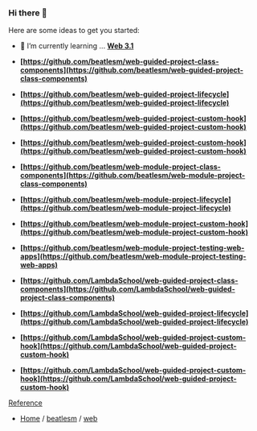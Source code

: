 ### Hi there 👋


Here are some ideas to get you started:

- 🌱 I’m currently learning ... **[Web 3.1](./curriculum/web48/3.1-Advanced-React/README.md)**

-   **[https://github.com/beatlesm/web-guided-project-class-components](https://github.com/beatlesm/web-guided-project-class-components)**
-   **[https://github.com/beatlesm/web-guided-project-lifecycle](https://github.com/beatlesm/web-guided-project-lifecycle)**
-   **[https://github.com/beatlesm/web-guided-project-custom-hook](https://github.com/beatlesm/web-guided-project-custom-hook)**
-   **[https://github.com/beatlesm/web-guided-project-custom-hook](https://github.com/beatlesm/web-guided-project-custom-hook)**

-   **[https://github.com/beatlesm/web-module-project-class-components](https://github.com/beatlesm/web-module-project-class-components)**
-   **[https://github.com/beatlesm/web-module-project-lifecycle](https://github.com/beatlesm/web-module-project-lifecycle)**
-   **[https://github.com/beatlesm/web-module-project-custom-hook](https://github.com/beatlesm/web-module-project-custom-hook)**
-   **[https://github.com/beatlesm/web-module-project-testing-web-apps](https://github.com/beatlesm/web-module-project-testing-web-apps)**


-   **[https://github.com/LambdaSchool/web-guided-project-class-components](https://github.com/LambdaSchool/web-guided-project-class-components)**
-   **[https://github.com/LambdaSchool/web-guided-project-lifecycle](https://github.com/LambdaSchool/web-guided-project-lifecycle)**
-   **[https://github.com/LambdaSchool/web-guided-project-custom-hook](https://github.com/LambdaSchool/web-guided-project-custom-hook)**
-   **[https://github.com/LambdaSchool/web-guided-project-custom-hook](https://github.com/LambdaSchool/web-guided-project-custom-hook)**




[Reference](https://github.com/beatlesm/beatlesm/tree/main/Reference/web)

- [Home](https://github.com/beatlesm) / [beatlesm](https://github.com/beatlesm/beatlesm) /  [web](https://github.com/beatlesm/web)